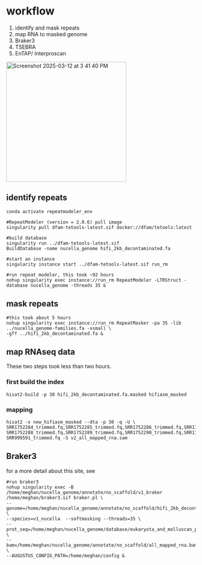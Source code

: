 # workflow
1. identify and mask repeats
2. map RNA to masked genome 
3. Braker3
4. TSEBRA
5. EnTAP/ Interproscan

<img width="319" alt="Screenshot 2025-03-12 at 3 41 40 PM" src="https://github.com/user-attachments/assets/180161dc-8bf1-43ff-ba51-fef8734f33e0" />


## identify repeats
```
conda activate repeatmodeler_env

#RepeatModeler (version = 2.0.6) pull image
singularity pull dfam-tetools-latest.sif docker://dfam/tetools:latest

#build database
singularity run ../dfam-tetools-latest.sif
BuildDatabase -name nucella_genome hifi_2kb_decontaminated.fa 

#start an instance 
singularity instance start ../dfam-tetools-latest.sif run_rm

#run repeat modeler, this took ~92 hours 
nohup singularity exec instance://run_rm RepeatModeler -LTRStruct -database nucella_genome -threads 35 &

```

## mask repeats

```
#this took about 5 hours
nohup singularity exec instance://run_rm RepeatMasker -pa 35 -lib ../nucella_genome-families.fa -xsmall \
-gff ../hifi_2kb_decontaminated.fa &
```

## map RNAseq data
These two steps took less than two hours. 

### first build the index 

```
hisat2-build -p 30 hifi_2kb_decontaminated.fa.masked hifiasm_masked
```
### mapping 
```
hisat2 -x new_hifiasm_masked --dta -p 30 -q -U \
SRR1752284_trimmed.fq,SRR1752285_trimmed.fq,SRR1752286_trimmed.fq,SRR1752287_trimmed.fq,\
SRR1752288_trimmed.fq,SRR1752289_trimmed.fq,SRR1752290_trimmed.fq,SRR1752291_trimmed.fq,\
SRR999591_trimmed.fq -S v2_all_mapped_rna.sam
```

## Braker3
for a more detail about this site, see 
```
#run braker3
nohup singularity exec -B /home/meghan/nucella_genome/annotate/no_scaffold/v1_braker /home/meghan/braker3.sif braker.pl \
--genome=/home/meghan/nucella_genome/annotate/no_scaffold/hifi_2kb_decontaminated.fa.masked \
--species=v1_nucella  --softmasking --threads=35 \
--prot_seq=/home/meghan/nucella_genome/database/eukaryota_and_molluscan_protien.fasta \
--bam=/home/meghan/nucella_genome/annotate/no_scaffold/all_mapped_rna.bam \
--AUGUSTUS_CONFIG_PATH=/home/meghan/config &
```


